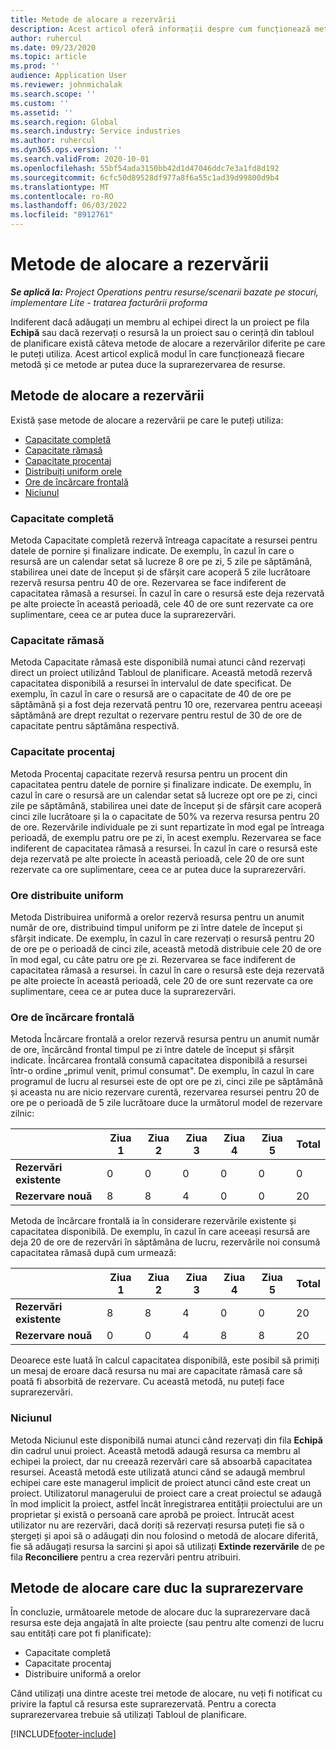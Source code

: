 ```yaml
---
title: Metode de alocare a rezervării
description: Acest articol oferă informații despre cum funcționează metodele de alocare a rezervării în Project Operations.
author: ruhercul
ms.date: 09/23/2020
ms.topic: article
ms.prod: ''
audience: Application User
ms.reviewer: johnmichalak
ms.search.scope: ''
ms.custom: ''
ms.assetid: ''
ms.search.region: Global
ms.search.industry: Service industries
ms.author: ruhercul
ms.dyn365.ops.version: ''
ms.search.validFrom: 2020-10-01
ms.openlocfilehash: 55bf54ada3150bb42d1d47046ddc7e3a1fd8d192
ms.sourcegitcommit: 6cfc50d89528df977a8f6a55c1ad39d99800d9b4
ms.translationtype: MT
ms.contentlocale: ro-RO
ms.lasthandoff: 06/03/2022
ms.locfileid: "8912761"
---
```

# <a name="booking-allocation-methods"></a>Metode de alocare a rezervării

_**Se aplică la:** Project Operations pentru resurse/scenarii bazate pe stocuri, implementare Lite - tratarea facturării proforma_

Indiferent dacă adăugați un membru al echipei direct la un proiect pe fila **Echipă** sau dacă rezervați o resursă la un proiect sau o cerință din tabloul de planificare există câteva metode de alocare a rezervărilor diferite pe care le puteți utiliza. Acest articol explică modul în care funcționează fiecare metodă și ce metode ar putea duce la suprarezervarea de resurse.

## <a name="booking-allocation-methods"></a>Metode de alocare a rezervării

Există șase metode de alocare a rezervării pe care le puteți utiliza:

- [Capacitate completă](#full)
- [Capacitate rămasă](#remaining)
- [Capacitate procentaj](#percentage)
- [Distribuiți uniform orele](#evenly)
- [Ore de încărcare frontală](#front)
- [Niciunul](#none)

### <a name="full-capacity"></a><a name="full"></a>Capacitate completă 
Metoda Capacitate completă rezervă întreaga capacitate a resursei pentru datele de pornire și finalizare indicate. De exemplu, în cazul în care o resursă are un calendar setat să lucreze 8 ore pe zi, 5 zile pe săptămână, stabilirea unei date de început și de sfârșit care acoperă 5 zile lucrătoare rezervă resursa pentru 40 de ore. Rezervarea se face indiferent de capacitatea rămasă a resursei. În cazul în care o resursă este deja rezervată pe alte proiecte în această perioadă, cele 40 de ore sunt rezervate ca ore suplimentare, ceea ce ar putea duce la suprarezervări.

### <a name="remaining-capacity"></a><a name="remaining"></a>Capacitate rămasă
Metoda Capacitate rămasă este disponibilă numai atunci când rezervați direct un proiect utilizând Tabloul de planificare. Această metodă rezervă capacitatea disponibilă a resursei în intervalul de date specificat. De exemplu, în cazul în care o resursă are o capacitate de 40 de ore pe săptămână și a fost deja rezervată pentru 10 ore, rezervarea pentru aceeași săptămână are drept rezultat o rezervare pentru restul de 30 de ore de capacitate pentru săptămâna respectivă.

### <a name="percentage-capacity"></a><a name="percentage"></a>Capacitate procentaj
Metoda Procentaj capacitate rezervă resursa pentru un procent din capacitatea pentru datele de pornire și finalizare indicate. De exemplu, în cazul în care o resursă are un calendar setat să lucreze opt ore pe zi, cinci zile pe săptămână, stabilirea unei date de început și de sfârșit care acoperă cinci zile lucrătoare și la o capacitate de 50% va rezerva resursa pentru 20 de ore. Rezervările individuale pe zi sunt repartizate în mod egal pe întreaga perioadă, de exemplu patru ore pe zi, în acest exemplu. Rezervarea se face indiferent de capacitatea rămasă a resursei. În cazul în care o resursă este deja rezervată pe alte proiecte în această perioadă, cele 20 de ore sunt rezervate ca ore suplimentare, ceea ce ar putea duce la suprarezervări.

### <a name="evenly-distribute-hours"></a><a name="evenly"></a>Ore distribuite uniform
Metoda Distribuirea uniformă a orelor rezervă resursa pentru un anumit număr de ore, distribuind timpul uniform pe zi între datele de început și sfârșit indicate. De exemplu, în cazul în care rezervați o resursă pentru 20 de ore pe o perioadă de cinci zile, această metodă distribuie cele 20 de ore în mod egal, cu câte patru ore pe zi. Rezervarea se face indiferent de capacitatea rămasă a resursei. În cazul în care o resursă este deja rezervată pe alte proiecte în această perioadă, cele 20 de ore sunt rezervate ca ore suplimentare, ceea ce ar putea duce la suprarezervări.

### <a name="front-load-hours"></a><a name="front"></a>Ore de încărcare frontală
Metoda Încărcare frontală a orelor rezervă resursa pentru un anumit număr de ore, încărcând frontal timpul pe zi între datele de început și sfârșit indicate. Încărcarea frontală consumă capacitatea disponibilă a resursei într-o ordine „primul venit, primul consumat". De exemplu, în cazul în care programul de lucru al resursei este de opt ore pe zi, cinci zile pe săptămână și aceasta nu are nicio rezervare curentă, rezervarea resursei pentru 20 de ore pe o perioadă de 5 zile lucrătoare duce la următorul model de rezervare zilnic: 

|                           |    Ziua 1    |    Ziua 2    |    Ziua 3    |    Ziua 4    |    Ziua 5    |    Total    |
|---------------------------|-------------|-------------|-------------|-------------|-------------|-------------|
|    **Rezervări existente**    |    0        |    0        |    0        |    0        |    0        |    0        |
|    **Rezervare nouă**          |    8        |    8        |    4        |    0        |    0        |    20       |

Metoda de încărcare frontală ia în considerare rezervările existente și capacitatea disponibilă. De exemplu, în cazul în care aceeași resursă are deja 20 de ore de rezervări în săptămâna de lucru, rezervările noi consumă capacitatea rămasă după cum urmează:

|                     | Ziua 1 | Ziua 2 | Ziua 3 | Ziua 4 | Ziua 5 | Total |
|---------------------|-------|-------|-------|-------|-------|-------|
| **Rezervări existente** | 8     | 8     | 4     | 0     | 0     | 20    |
| **Rezervare nouă**       | 0     | 0     | 4     | 8     | 8     | 20    |

Deoarece este luată în calcul capacitatea disponibilă, este posibil să primiți un mesaj de eroare dacă resursa nu mai are capacitate rămasă care să poată fi absorbită de rezervare. Cu această metodă, nu puteți face suprarezervări.

### <a name="none"></a><a name="none"></a>Niciunul
Metoda Niciunul este disponibilă numai atunci când rezervați din fila **Echipă** din cadrul unui proiect. Această metodă adaugă resursa ca membru al echipei la proiect, dar nu creează rezervări care să absoarbă capacitatea resursei. Această metodă este utilizată atunci când se adaugă membrul echipei care este managerul implicit de proiect atunci când este creat un proiect. Utilizatorul managerului de proiect care a creat proiectul se adaugă în mod implicit la proiect, astfel încât înregistrarea entității proiectului are un proprietar și există o persoană care aprobă pe proiect. Întrucât acest utilizator nu are rezervări, dacă doriți să rezervați resursa puteți fie să o ștergeți și apoi să o adăugați din nou folosind o metodă de alocare diferită, fie să adăugați resursa la sarcini și apoi să utilizați **Extinde rezervările** de pe fila **Reconciliere** pentru a crea rezervări pentru atribuiri.

## <a name="allocation-methods-that-lead-to-overbooking"></a>Metode de alocare care duc la suprarezervare
În concluzie, următoarele metode de alocare duc la suprarezervare dacă resursa este deja angajată în alte proiecte (sau pentru alte comenzi de lucru sau entități care pot fi planificate):

- Capacitate completă
- Capacitate procentaj
- Distribuire uniformă a orelor

Când utilizați una dintre aceste trei metode de alocare, nu veți fi notificat cu privire la faptul că resursa este suprarezervată. Pentru a corecta suprarezervarea trebuie să utilizați Tabloul de planificare.


[!INCLUDE[footer-include](../includes/footer-banner.md)]